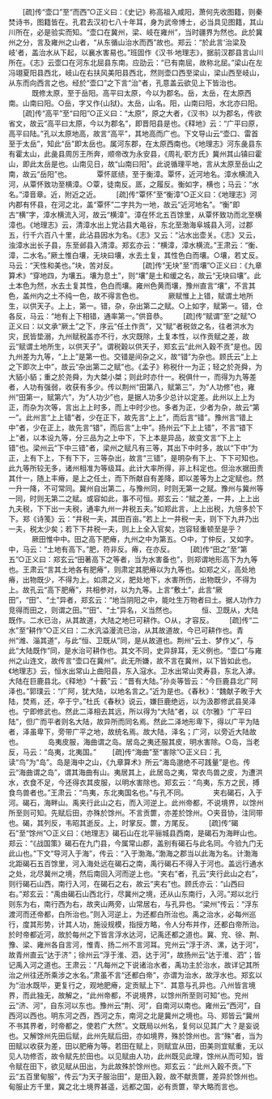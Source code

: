 <!-- { "loadSidebar": true } -->
　　[疏]传“壶口”至“而西”○正义曰：《史记》称高祖入咸阳，萧何先收图籍，则秦焚诗书，图籍皆在。孔君去汉初七八十年耳，身为武帝博士，必当具见图籍，其山川所在，必是验实而知。“壶口在冀州，梁、岐在雍州”，当时疆界为然也。此於冀州之分，言及雍州之山者，“从东循山治水而西”故也。郑云：“於此言‘治梁及岐’者，盖治水从下起，以襄水害易也。”班固作《汉书·地理志》，据前汉郡县言山川所在。《志》云壶口在河东北屈县东南。应劭云：“已有南屈，故称北屈。”梁山在左冯翊夏阳县西北，岐山在右扶风美阳县西北，然则壶口西至梁山，梁山西至岐山，从东而向西言之也。经於“壶口”之下言“治”者，孔意盖云欲见上下皆治也。
　
　　既修太原，至于岳阳。高平曰太原，今以为郡名。岳，太岳，在太原西南。山南曰阳。○岳，字又作{山狱}。太岳，山名。阳，山南曰阳，水北亦曰阳。 
　　[疏]传“高平”至“曰阳”○正义曰：“太原”，原之大者，《汉书》以为郡名，传欲省文，故云“高平曰太原，今以为郡名”，即晋阳县是也。《释地》云：“广平曰原，高平曰陆。”孔以太原地高，故言“高平”，其地高而广也。下文导山云“壶口、雷首至于太岳”，知此“岳”即太岳也。属河东郡，在太原西南也。《地理志》河东彘县东有霍太山，此彘县周厉王所奔，顺帝改为永安县，《周礼·职方氏》冀州其山镇曰霍山，即此太岳是也。山南见日，故“山南曰阳”。此说循理平地，言从太原至岳山之南，故云“岳阳”也。
　
　　覃怀厎绩，至于衡漳。覃怀，近河地名。漳水横流入河，从覃怀致功至横漳。○覃，徒南反。厎，之履反。衡如字，横也；马云：“水名。”漳音章。近，附近之近。 
　　[疏]传“覃怀”至“衡漳”○正义曰：《地理志》河内郡有怀县，在河之北，盖“覃怀”二字共为一地，故云“近河地名”。“衡”即古“横”字，漳水横流入河，故云“横漳”。漳在怀北五百馀里，从覃怀致功而北至横漳也。《地理志》云，清漳水出上党沾县大黾谷，东北至渤海阜城县入河，过郡五，行千六百八十里，此沾县因水为名。《志》又云：“沾水出壶关。《志》又云，浊漳水出长子县，东至邺县入清漳。郑玄亦云：“横漳，漳水横流。”王肃云：“衡、漳，二水名。”厥土惟白壤，无块曰壤，水去土复，其性色白而壤。○壤，若丈反。马云：“天性和美也。”块，苦对反。
　
　　[疏]传“无块”至“而壤”○正义曰：《九章算术》“穿地四，为壤五。壤为息土”，则“壤”是土和缓之名，故云“无块曰壤”。此土本色为然，水去土复其性，色白而壤。雍州色黄而壤，豫州直言“壤”，不言其色，盖州内之土不纯一色，故不得言色也。
　
　　厥赋惟上上错，赋谓土地所生，以供天子。上上，第一。错，杂，杂出第二之赋。○上如字，赋第一。错，仓各反，马云：“地有上下相错，通率第一。”供音恭。 
　　[疏]传“赋谓”至“之赋”○正义曰：以文承“厥土”之下，序云“任土作贡”，又“赋”者税敛之名，往者洪水为灾，民皆垫溺，九州赋税盖亦不行，水灾既除，土复本性，以作贡赋之差，故云“赋谓土地所生，以供天子”。谓税穀以供天子，郑玄云“此州入穀不贡”是也。因九州差为九等，“上上”是第一也。交错是间杂之义，故“错”为杂也。顾氏云“上上之下即次上中”，故云“杂出第二之赋”也。《孟子》称税什一为正；轻之於尧舜，为大貊小貊；重之於尧舜，为大桀小桀；则此时亦什一。税俱什一，而得为九等差者，人功有强弱，收获有多少。传以荆州“田第八，赋第三”，为“人功修”也，雍州“田第一，赋第六”，为“人功少”也，是据人功多少总计以定差。此州以上上为正，而杂为次等，言出上上时多，而上中时少也。多者为正，少者为杂，故云“第一”。此州言“上上错”者，少在正下，故先言“上上”，而后言“错”。豫州言“错上中”者，少在正上，故先言“错”，而后言“上中”。扬州云“下上上错”，不言“错下上”者，以本设九等，分三品为之上中下，下上本是异品，故变文言“下上上错”也。梁州云“下中三错”者，梁州之赋凡有三等，其出下中时多，故以“下中”为正，上有下上，下有下下，三等杂出，故言“三错”，是明杂有下上、下下可知也。此九等所较无多，诸州相准为等级耳。此计大率所得，非上科定也。但治水据田责其什一，随上丰瘠，是上之任土，而下所献自有差降，即以差等为上之定赋也。然一升一降，不可常同。冀州自出第二，与豫州同，时则无第一之赋。豫州与冀州等一同，时则无第二之赋。或容如此，事不可恒。郑玄云：“赋之差，一井，上上出九夫税，下下出一夫税，通率九州一井税五夫。”如郑此言，上上出税，九倍多於下下。郑《诗笺》云：“井税一夫，其田百亩。”若上上一井税一夫，则下下九井乃出一夫，税太少矣；若下下井税一夫，则上上全入官矣，岂容轻重顿至是乎？
　
　　厥田惟中中。田之高下肥瘠，九州之中为第五。○中，丁仲反，又如字。中，马云：“土地有高下。”肥，符非反。瘠，在亦反。 
　　[疏]传“田之”至“第五”○正义曰：郑玄云“田著高下之等者，当为水害备也”，则郑谓地形高下为九等也。王肃云“言其土地各有肥瘠”，则肃定其肥瘠以为九等也。如郑之义，高处地瘠，出物既少，不得为上。如肃之义，肥处地下，水害所伤，出物既少，不得为上。故孔云“高下肥瘠”，共相参对，以为九等。上言“敷土”，此言“厥田”，“田”、“土”异者，郑玄云：“地当阴阳之中，能吐生万物者曰土。据人功作力竞得而田之，则谓之田。”“田”、“土”异名，义当然也。
　
　　恒、卫既从，大陆既作。二水已治，从其故道，大陆之地巳可耕作。○从，才容反。 
　　[疏]传“二水”至“耕作”○正义曰：二水汎溢漫流已治，从其故道故，今已可耕作也。青州“潍、淄其道”，与此“恒、卫既从”同，是从故道也。荆州“云土、梦作乂”，与此“大陆既作”同，是水治可耕作也。其文不同，史异辞耳，无义例也。“壶口”与雍州之山连文，故传言“壶口在冀州”。此无所嫌，故不言在冀州，以下皆如此也。《地理志》云，恒水出常山上曲阳县，东入滱水。卫水出常山灵寿县，东北入滹。大陆在巨鹿县北。《释地》“十薮”云：“晋有大陆。”孙炎等皆云：“今巨鹿县北广阿泽也。”郭璞云：“广阿，犹大陆，以地名言之。”近为是也。《春秋》：“魏献子畋于大陆，焚焉，还，卒于宁。”杜氏《春秋》说云，嫌巨鹿绝远，以为汲郡修武县吴泽也。宁即修武也。然此二泽相去其远，所以得为“大陆”者，以《尔雅》“广平曰陆”，但广而平者则名大陆，故异所而同名焉。然此二泽地形卑下，得以广平为陆者，泽虽卑下，旁带广平之地，故统名焉。故大陆，泽名；广河，以旁近大陆故也。
　
　　岛夷皮服，海曲谓之岛。居岛之夷还服其皮，明水害除。○岛，当老反，马云：“岛夷，北夷国。” 
　　[疏]传“海曲”至“害除”○正义曰：孔读“鸟”为“岛”。岛是海中之山，《九章算术》所云“海岛邈绝不可践量”是也。传云“海曲谓之岛”，谓其海曲有山。夷居其上，此居岛之夷，常衣鸟兽之皮，为遭洪水，衣食不足，今还得衣其皮服，以明水害除也。郑玄云：“鸟夷，东方之民，搏食鸟兽者也。”王肃云：“鸟夷，东北夷国名也。”与孔不同。
　
　　夹右碣石，入于河。碣石，海畔山。禹夹行此山之右，而入河逆上。此州帝都，不说境界，以馀州所至则可知。先赋后田，亦殊於馀州。不言贡篚，亦差於馀州。○夹音协，注同带也。碣，其列反，韦昭其逝反。上，时掌反。篚，方尾反。 
　　[疏]传“碣石”至“馀州”○正义曰：《地理志》碣石山在北平骊城县西南，是碣石为海畔山也。郑云：“《战国策》碣石在九门县，今属常山郡，盖别有碣石与此名同。今验九门无此山也。”下文“导河入于海”，传云：“入于渤海。”渤海之郡当以此海为名。计渤海北距碣石五百馀里，河入海处远在碣石之南，禹行碣石不得入于河也。盖远行通水之处，北尽冀州之境，然后南回入河而逆上也。“夹右”者，孔云“夹行此山之右”，则行碣石山西，南行入河，在碣石之右，故云“夹右”也。顾氏亦云：“山西曰右。”郑玄云：“禹由碣石山西北行，尽冀州之境，还从山东南行，入河。”郑以北行则东为右，南行西为右，故夹山两旁，山常居右，与孔异也。“梁州”传云：“浮东渡河而还帝都，白所治也。”则入河逆上，为还都白所治也。禹之治水，必每州巡行，度其形势，计其人功，施设规模，指授方略，令人分布并作，还都白帝所治。於时帝都近河，故於每州之下皆言浮水达河，记禹还都之道也。冀、兖、徐、荆、豫、梁、雍州各自言河，惟青、扬二州不言河耳。兖州云“浮于济、漯，达于河”，故青州直云“达于济”；徐州云“浮于淮、泗，达于河”，故扬州云“达于淮、泗”；皆记禹入河之道也。王肃云：“凡每州之下说诸治水者，禹功主於治水，故详记其所治之州往还所乘涉之水名。”肃虽不言“还都白帝”，亦谓为治水，故浮水也。郑玄以为“治水既毕，更复行之，观地肥瘠，定贡赋上下”．其意与孔异也。八州皆言境界，而此独无，故解之，“此州帝都，不说境界，以馀州所至则可知”也。兖州云“济、河”，自东河以东也。豫州云“荆、河”，自南河以南也。雍州云“西河”，自西河以西也。明东河之西，西河之东，南河之北是冀州之境也。马、郑皆云“冀州不书其界者，时帝都之，使若广大然”。文既局以州名，复何以见其广大？是妄说也。又解馀州先田后赋，此州先赋后田，亦如境界，殊於馀州也。言“殊”者，当为田赋以收获为差，田以肥瘠为等。若田在赋上，则赋宜从田，田美则宜赋重，无以见人功修否，故令赋先於田也。以见赋由人功，此州既见此理，馀州从而可知，皆令赋在田下，欲见赋从田出，为此故殊於馀州也。郑玄云：“此州入穀不贡。”下云“五百里甸服”，传云“为天子服治田”，是田入穀，故不献贡篚，差异於馀州也。甸服止方千里，冀之北土境界甚遥，远都之国，必有贡篚，举大略而言也。
　
